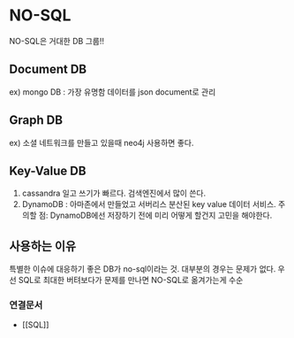 # NO-SQL
NO-SQL은 거대한 DB 그룹!! 

## Document DB
ex) mongo DB : 가장 유명함 데이터를 json document로 관리 
## Graph DB
ex) 소셜 네트워크를 만들고 있을때 neo4j 사용하면 좋다. 
## Key-Value DB
1. cassandra 일고 쓰기가 빠르다. 검색엔진에서 많이 쓴다.
2. DynamoDB : 아마존에서 만들었고 서버리스 분산된 key value 데이터 서비스. 
	주의할 점: DynamoDB에선 저장하기 전에 미리 어떻게 할건지 고민을 해야한다. 


## 사용하는 이유
특별한 이슈에 대응하기 좋은 DB가 no-sql이라는 것. 대부분의 경우는 문제가 없다. 우선 SQL로 최대한 버텨보다가 문제를 만나면 NO-SQL로 옮겨가는게 수순 
### 연결문서
- [[SQL]]
